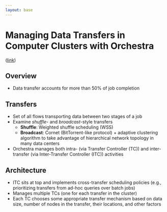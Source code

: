 ```yaml
---
layout: base
---
```


# Managing Data Transfers in Computer Clusters with Orchestra

([link](https://drive.google.com/open?id=0B_10gtxnPV-_bTVrTEJsb1FlMDg))

## Overview
- Data transfer accounts for more than 50% of job completion

## Transfers
- Set of all flows transporting data between two stages of a job
- Examine *shuffle*- and *broadcast*-style transfers
  - **Shuffle**: Weighted shuffle scheduling (WSS)
  - **Broadcast**: Cornet (BitTorrent-like protocol) + adaptive clustering algorithm to take advantage of hierarchical network topology in many data centers
- Orchestra manages both intra- (via Transfer Controller (TC)) and inter-transfer (via Inter-Transfer Controller (ITC)) activities

## Architecture
- ITC sits at top and implements cross-transfer scheduling policies (e.g., prioritizing transfers from ad-hoc queries over batch jobs)
- Manages multiple TCs (one for each transfer in the cluster)
- Each TC chooses some appropriate transfer mechanism based on data size, number of nodes in the transfer, their locations, and other factors
